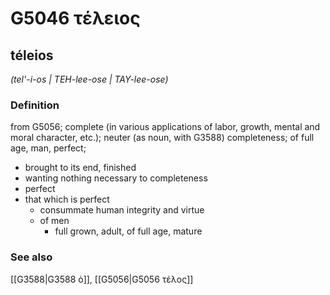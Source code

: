 # G5046 τέλειος

## téleios

_(tel'-i-os | TEH-lee-ose | TAY-lee-ose)_

### Definition

from G5056; complete (in various applications of labor, growth, mental and moral character, etc.); neuter (as noun, with G3588) completeness; of full age, man, perfect; 

- brought to its end, finished
- wanting nothing necessary to completeness
- perfect
- that which is perfect
  - consummate human integrity and virtue
  - of men
    - full grown, adult, of full age, mature

### See also

[[G3588|G3588 ὁ]], [[G5056|G5056 τέλος]]
